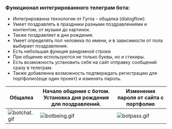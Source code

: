 ### Функционал интегрированного телеграм бота:

- Интегрированна технологии от Гугла - общалка (dialogflow)
- Умеет поздравлять в праздники  разными поздравлениями и контентом, от музыки до картинок.
- Также поздравляет в дни рождения.
- Умеет определять пол человека по имени, и в зависимости от пола выбирает поздравления.
- Есть небольшая функция рандомной строки
- При общение используются не только буквы, но и стикиры.
- Есть возможность установить себе на сайт отправку сообщений сразу в телеграм.
- Также добавленна возможность подтверждать регистрацию для портфолио(еще один проект) и изменять пароль.

|Общалка|Начало общения с ботом. Установка дня рождения для поздравлений.|Изменения пароля от сайта с портфолио|
|-|-|-|
|![botchat.gif](https://storage.googleapis.com/antonio-glyzin.appspot.com/portfolio/users/toshaglyzin/portfolio/posts/lGnHyjBnlqem6T97z9u1lsDRq2ClRuwP.gif)|![botbeing.gif](https://storage.googleapis.com/antonio-glyzin.appspot.com/portfolio/users/toshaglyzin/portfolio/posts/gc2y8bx3jCz3Rn2nHypQPBZ8clliFNTe.gif)|![botpass.gif](https://storage.googleapis.com/antonio-glyzin.appspot.com/portfolio/users/toshaglyzin/portfolio/posts/PvhUFF6ZqRT6eUnmTMfx6BACQk7ndKMo.gif)|
